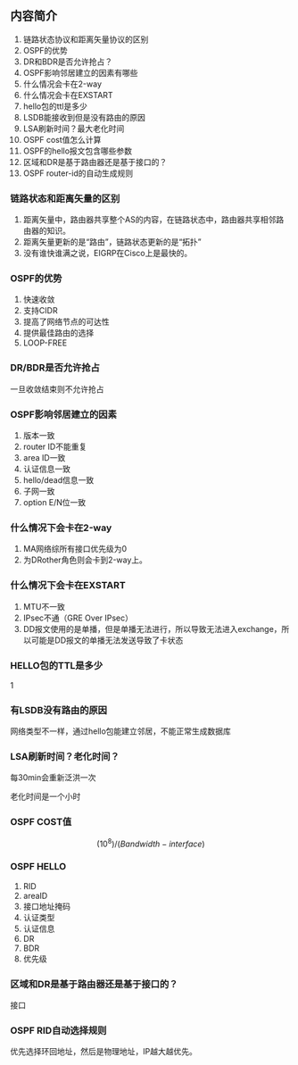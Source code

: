 ## 内容简介

1. 链路状态协议和距离矢量协议的区别
2. OSPF的优势
5. DR和BDR是否允许抢占？
7. OSPF影响邻居建立的因素有哪些
8. 什么情况会卡在2-way
9. 什么情况会卡在EXSTART
10. hello包的ttl是多少
11. LSDB能接收到但是没有路由的原因
12. LSA刷新时间？最大老化时间
14. OSPF cost值怎么计算
15. OSPF的hello报文包含哪些参数
16. 区域和DR是基于路由器还是基于接口的？
17. OSPF router-id的自动生成规则

### 链路状态和距离矢量的区别

1. 距离矢量中，路由器共享整个AS的内容，在链路状态中，路由器共享相邻路由器的知识。
2. 距离矢量更新的是“路由”，链路状态更新的是“拓扑”
3. 没有谁快谁满之说，EIGRP在Cisco上是最快的。

### OSPF的优势

1. 快速收敛
2. 支持CIDR
3. 提高了网络节点的可达性
4. 提供最佳路由的选择
5. LOOP-FREE

### DR/BDR是否允许抢占

一旦收敛结束则不允许抢占

### OSPF影响邻居建立的因素

1. 版本一致
2. router ID不能重复
3. area ID一致
4. 认证信息一致
5. hello/dead信息一致
6. 子网一致
7. option E/N位一致

### 什么情况下会卡在2-way

1. MA网络综所有接口优先级为0
2. 为DRother角色则会卡到2-way上。

### 什么情况下会卡在EXSTART

1. MTU不一致
2. IPsec不通（GRE Over IPsec）
3. DD报文使用的是单播，但是单播无法进行，所以导致无法进入exchange，所以可能是DD报文的单播无法发送导致了卡状态

### HELLO包的TTL是多少

1

### 有LSDB没有路由的原因

网络类型不一样，通过hello包能建立邻居，不能正常生成数据库

### LSA刷新时间？老化时间？

每30min会重新泛洪一次

老化时间是一个小时

### OSPF COST值

$$
(10^8)/(Bandwidth-interface)
$$

### OSPF HELLO

1. RID
2. areaID
3. 接口地址掩码
4. 认证类型
5. 认证信息
6. DR
7. BDR
8. 优先级

### 区域和DR是基于路由器还是基于接口的？

接口

### OSPF RID自动选择规则

优先选择环回地址，然后是物理地址，IP越大越优先。

